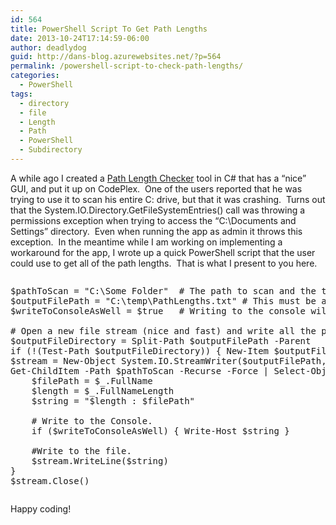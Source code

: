 ```yaml
---
id: 564
title: PowerShell Script To Get Path Lengths
date: 2013-10-24T17:14:59-06:00
author: deadlydog
guid: http://dans-blog.azurewebsites.net/?p=564
permalink: /powershell-script-to-check-path-lengths/
categories:
  - PowerShell
tags:
  - directory
  - file
  - Length
  - Path
  - PowerShell
  - Subdirectory
---
```

A while ago I created a [Path Length Checker](https://pathlengthchecker.codeplex.com/) tool in C# that has a “nice” GUI, and put it up on CodePlex.&#160; One of the users reported that he was trying to use it to scan his entire C: drive, but that it was crashing.&#160; Turns out that the System.IO.Directory.GetFileSystemEntries() call was throwing a permissions exception when trying to access the “C:\Documents and Settings” directory.&#160; Even when running the app as admin it throws this exception.&#160; In the meantime while I am working on implementing a workaround for the app, I wrote up a quick PowerShell script that the user could use to get all of the path lengths.&#160; That is what I present to you here.

<div id="scid:C89E2BDB-ADD3-4f7a-9810-1B7EACF446C1:652968c8-6a6c-4ab6-9040-bfb87d0ecfbf" class="wlWriterEditableSmartContent" style="float: none; padding-bottom: 0px; padding-top: 0px; padding-left: 0px; margin: 0px; display: inline; padding-right: 0px">
  <pre style=white-space:normal>

  <pre class="brush: powershell; pad-line-numbers: true; title: ; notranslate" title="">
$pathToScan = "C:\Some Folder"	# The path to scan and the the lengths for (sub-directories will be scanned as well).
$outputFilePath = "C:\temp\PathLengths.txt"	# This must be a file in a directory that exists and does not require admin rights to write to.
$writeToConsoleAsWell = $true	# Writing to the console will be much slower.

# Open a new file stream (nice and fast) and write all the paths and their lengths to it.
$outputFileDirectory = Split-Path $outputFilePath -Parent
if (!(Test-Path $outputFileDirectory)) { New-Item $outputFileDirectory -ItemType Directory }
$stream = New-Object System.IO.StreamWriter($outputFilePath, $false)
Get-ChildItem -Path $pathToScan -Recurse -Force | Select-Object -Property FullName, @{Name="FullNameLength";Expression={($_.FullName.Length)}} | Sort-Object -Property FullNameLength -Descending | ForEach-Object {
    $filePath = $_.FullName
    $length = $_.FullNameLength
    $string = "$length : $filePath"

    # Write to the Console.
    if ($writeToConsoleAsWell) { Write-Host $string }

    #Write to the file.
    $stream.WriteLine($string)
}
$stream.Close()
</pre>
</div>

Happy coding!
